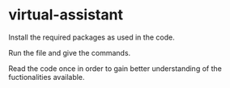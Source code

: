 # virtual-assistant

Install the required packages as used in the code.

Run the file and give the commands.

Read the code once in order to gain better understanding of the fuctionalities available.
